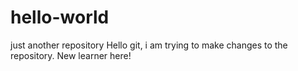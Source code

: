 # hello-world
just another repository
Hello git, i am trying to make changes to the repository. New learner here!
